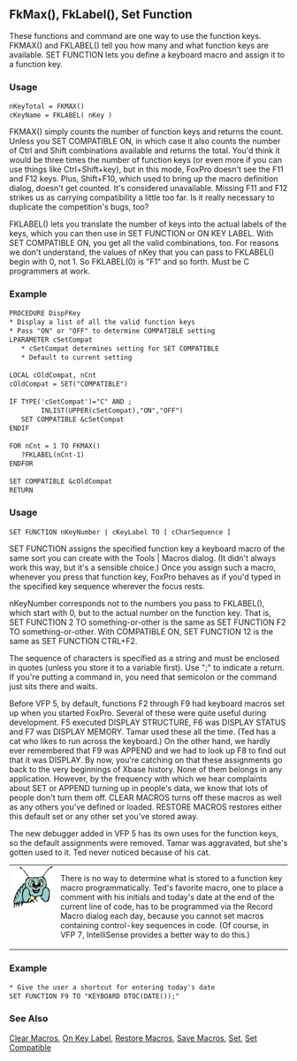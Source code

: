 ## FkMax(), FkLabel(), Set Function

These functions and command are one way to use the function keys. FKMAX() and FKLABEL() tell you how many and what function keys are available. SET FUNCTION lets you define a keyboard macro and assign it to a function key.

### Usage

```foxpro
nKeyTotal = FKMAX()
cKeyName = FKLABEL( nKey )
```

FKMAX() simply counts the number of function keys and returns the count. Unless you SET COMPATIBLE ON, in which case it also counts the number of Ctrl and Shift combinations available and returns the total. You'd think it would be three times the number of function keys (or even more if you can use things like Ctrl+Shift+key), but in this mode, FoxPro doesn't see the F11 and F12 keys. Plus, Shift+F10, which used to bring up the macro definition dialog, doesn't get counted. It's considered unavailable. Missing F11 and F12 strikes us as carrying compatibility a little too far. Is it really necessary to duplicate the competition's bugs, too?

FKLABEL() lets you translate the number of keys into the actual labels of the keys, which you can then use in SET FUNCTION or ON KEY LABEL. With SET COMPATIBLE ON, you get all the valid combinations, too. For reasons we don't understand, the values of nKey that you can pass to FKLABEL() begin with 0, not 1. So FKLABEL(0) is "F1" and so forth. Must be C programmers at work.

### Example

```foxpro
PROCEDURE DispFKey
* Display a list of all the valid function keys
* Pass "ON" or "OFF" to determine COMPATIBLE setting
LPARAMETER cSetCompat
   * cSetCompat determines setting for SET COMPATIBLE
   * Default to current setting

LOCAL cOldCompat, nCnt
cOldCompat = SET("COMPATIBLE")

IF TYPE('cSetCompat')="C" AND ;
        INLIST(UPPER(cSetCompat),"ON","OFF")
   SET COMPATIBLE &cSetCompat
ENDIF

FOR nCnt = 1 TO FKMAX()
   ?FKLABEL(nCnt-1)
ENDFOR

SET COMPATIBLE &cOldCompat
RETURN
```
### Usage

```foxpro
SET FUNCTION nKeyNumber | cKeyLabel TO [ cCharSequence ]
```

SET FUNCTION assigns the specified function key a keyboard macro of the same sort you can create with the Tools | Macros dialog. (It didn't always work this way, but it's a sensible choice.) Once you assign such a macro, whenever you press that function key, FoxPro behaves as if you'd typed in the specified key sequence wherever the focus rests.

nKeyNumber corresponds not to the numbers you pass to FKLABEL(), which start with 0, but to the actual number on the function key. That is, SET FUNCTION 2 TO something-or-other is the same as SET FUNCTION F2 TO something-or-other. With COMPATIBLE ON, SET FUNCTION 12 is the same as SET FUNCTION CTRL+F2.

The sequence of characters is specified as a string and must be enclosed in quotes (unless you store it to a variable first). Use ";" to indicate a return. If you're putting a command in, you need that semicolon or the command just sits there and waits.

Before VFP 5, by default, functions F2 through F9 had keyboard macros set up when you started FoxPro. Several of these were quite useful during development. F5 executed DISPLAY STRUCTURE, F6 was DISPLAY STATUS and F7 was DISPLAY MEMORY. Tamar used these all the time. (Ted has a cat who likes to run across the keyboard.) On the other hand, we hardly ever remembered that F9 was APPEND and we had to look up F8 to find out that it was DISPLAY. By now, you're catching on that these assignments go back to the very beginnings of Xbase history. None of them belongs in any application. However, by the frequency with which we hear complaints about SET or APPEND turning up in people's data, we know that lots of people don't turn them off. CLEAR MACROS turns off these macros as well as any others you've defined or loaded. RESTORE MACROS restores either this default set or any other set you've stored away.

The new debugger added in VFP 5 has its own uses for the function keys, so the default assignments were removed. Tamar was aggravated, but she's gotten used to it. Ted never noticed because of his cat.

<table border=0 cellspacing=0 cellpadding=0 width=100%>
<tr>
  <td width=17% valign=top>
<img width=95 height=77 src="bug.gif"></p>
  </td>
  <td width=83%>
  <p>There is no way to determine what is stored to a function key macro programmatically. Ted's favorite macro, one to place a comment with his initials and today's date at the end of the current line of code, has to be programmed via the Record Macro dialog each day, because you cannot set macros containing control-key sequences in code. (Of course, in VFP 7, IntelliSense provides a better way to do this.)</p>
  </td>
 </tr>
</table>

### Example

```foxpro
* Give the user a shortcut for entering today's date
SET FUNCTION F9 TO "KEYBOARD DTOC(DATE());"
```
### See Also

[Clear Macros](s4g193.md), [On Key Label](s4g100.md), [Restore Macros](s4g193.md), [Save Macros](s4g193.md), [Set](s4g126.md), [Set Compatible](s4g131.md)